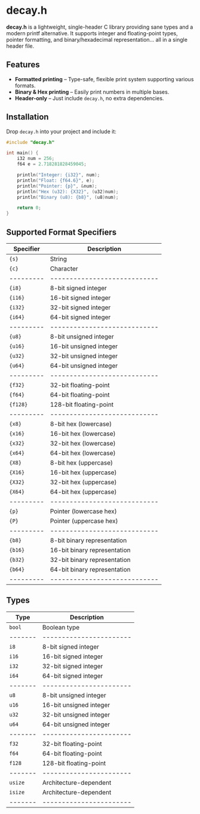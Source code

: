 # decay.h

**decay.h** is a lightweight, single-header C library providing sane types and a modern printf alternative. It supports integer and floating-point types, pointer formatting, and binary/hexadecimal representation... all in a single header file.

## Features

- **Formatted printing** – Type-safe, flexible print system supporting various formats.
- **Binary & Hex printing** – Easily print numbers in multiple bases.
- **Header-only** – Just include `decay.h`, no extra dependencies.

## Installation

Drop `decay.h` into your project and include it:

```c
#include "decay.h"

int main() {
    i32 num = 256;
    f64 e = 2.718281828459045;

    println("Integer: {i32}", num);
    println("Float: {f64.6}", e);
    println("Pointer: {p}", &num);
    println("Hex (u32): {X32}", (u32)num);
    println("Binary (u8): {b8}", (u8)num);

    return 0;
}
```
## Supported Format Specifiers

| Specifier | Description                  |
| --------- | ---------------------------- |
| `{s}`     | String                       |
| `{c}`     | Character                    |
| --------- | ---------------------------- |
| `{i8}`    | 8-bit signed integer         |
| `{i16}`   | 16-bit signed integer        |
| `{i32}`   | 32-bit signed integer        |
| `{i64}`   | 64-bit signed integer        |
| --------- | ---------------------------- |
| `{u8}`    | 8-bit unsigned integer       |
| `{u16}`   | 16-bit unsigned integer      |
| `{u32}`   | 32-bit unsigned integer      |
| `{u64}`   | 64-bit unsigned integer      |
| --------- | ---------------------------- |
| `{f32}`   | 32-bit floating-point        |
| `{f64}`   | 64-bit floating-point        |
| `{f128}`  | 128-bit floating-point       |
| --------- | ---------------------------- |
| `{x8}`    | 8-bit hex (lowercase)        |
| `{x16}`   | 16-bit hex (lowercase)       |
| `{x32}`   | 32-bit hex (lowercase)       |
| `{x64}`   | 64-bit hex (lowercase)       |
| `{X8}`    | 8-bit hex (uppercase)        |
| `{X16}`   | 16-bit hex (uppercase)       |
| `{X32}`   | 32-bit hex (uppercase)       |
| `{X64}`   | 64-bit hex (uppercase)       |
| --------- | ---------------------------- |
| `{p}`     | Pointer (lowercase hex)      |
| `{P}`     | Pointer (uppercase hex)      |
| --------- | ---------------------------- |
| `{b8}`    | 8-bit binary representation  |
| `{b16}`   | 16-bit binary representation |
| `{b32}`   | 32-bit binary representation |
| `{b64}`   | 64-bit binary representation |
| --------- | ---------------------------- |


## Types

| Type    | Description             |
| ------- | ----------------------- |
| `bool`  | Boolean type            |
| ------- | ----------------------- |
| `i8`    | 8-bit signed integer    |
| `i16`   | 16-bit signed integer   |
| `i32`   | 32-bit signed integer   |
| `i64`   | 64-bit signed integer   |
| ------- | ----------------------- |
| `u8`    | 8-bit unsigned integer  |
| `u16`   | 16-bit unsigned integer |
| `u32`   | 32-bit unsigned integer |
| `u64`   | 64-bit unsigned integer |
| ------- | ----------------------- |
| `f32`   | 32-bit floating-point   |
| `f64`   | 64-bit floating-point   |
| `f128`  | 128-bit floating-point  |
| ------- | ----------------------- |
| `usize` | Architecture-dependent  |
| `isize` | Architecture-dependent  |
| ------- | ----------------------- |




